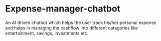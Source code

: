 # Expense-manager-chatbot
An AI driven chatbot which helps the user track his/her personal expense and helps in managing the cashflow into different catagories like entertainment, savings, investments etc.